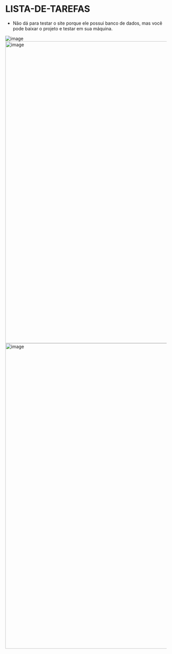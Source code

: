 # LISTA-DE-TAREFAS

 * Não dá para testar o site porque ele possui banco de dados, mas você pode baixar o projeto e testar em sua máquina. 

![image](https://user-images.githubusercontent.com/80698023/151430822-06186e58-84d1-4159-b3db-a5f75fb6a432.png)
<img width="941" alt="image" src="https://user-images.githubusercontent.com/80698023/151430869-88f37a71-6930-46d1-ba02-b4605817588c.png">
<img width="952" alt="image" src="https://user-images.githubusercontent.com/80698023/151430920-be12d6e5-8938-4186-951e-0d2327748fe7.png">
